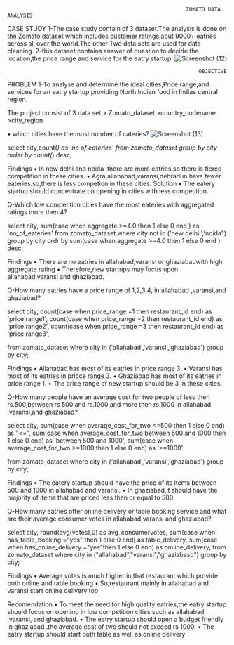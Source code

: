                                                              ZOMATO DATA ANALYSIS

                                                             
CASE STUDY
1-The case study contain of 3 dataset.The analysis is done on the Zomato dataset which includes customer ratings abut 9000+ eatries across all over the world.The other Two data sets are used for data cleaning.
2-this dataset contains answer of question to decide the location,the price range and service for the eatry startup.
![Screenshot (12)](https://github.com/prashant9621/zomato-/assets/136049491/d3f0e5c9-7d3a-46cf-86bc-cfe505988c76)




                                                                 OBJECTIVE

PROBLEM
1-To analyse and determine the ideal cities,Price range,and services for an eatry startup providing North Indian food in Indias central region.

The project consist of 3 data set  > Zomato_dataset
                                    >country_codename
                                   >city_region
                                   


•	which cities have the most number of cateries?
![Screenshot (13)](https://github.com/prashant9621/zomato-/assets/136049491/5497d7d3-1f53-496a-a527-8e94344bfc05)

select city,count(*) as 'no of eateries'
from zomato_dataset
group by city
order by count(*) desc;

Findings
•	In new delhi and noida ,there are more eatries,so there is fierce competition in these cities.
•	Agra,allahabad,varansi,dehradun have fewer eateries.so,there is less competion in these cities.
Solution
•	The eatery startup should concentrate on opening in cities with less competition.

Q-Which low competition cities have the most eateries with aggregated ratings more then 4?

select city,
sum(case when aggregate >=4.0 then 1 else 0 end ) as 'no_of_eateries'
from zomato_dataset
where city not in ('new delhi ','noida")
group by city
ordr by sum(case when aggregate >=4.0 then 1 else 0 end ) desc;

Findings
•	There are no eatries in allahabad,varansi or ghaziabadwith high aggregate rating 
•	Therefore,new startups may focus upon allahabad,varansi and ghaziabad.


Q-How many eatries have a price range of 1,2,3,4, in allahabad ,varansi,and ghaziabad?

select city,
count(case when price_range =1 then restaurant_id end) as 'price range1',
count(case when price_range =2 then restaurant_id end) as 'price range2',
count(case when price_range =3 then restaurant_id end) as 'price range3',

from zomato_dataset
where city in ('allahabad','varansi','ghaziabad')
group by city;


Findings
•	Allahabad has most of its eatries in price range 3.
•	Varansi has most of its eatries in pricce range 3.
•	Ghaziabad has most of its eatries in price range 1.
•	The price range of new startup should be 3 in these cities.


 Q-How many people have an average cost for two people of less then rs.500,between rs 500 and rs.1000 and more then rs.1000 in allahabad ,varansi,and ghaziabad?

select city,
sum(case when average_cost_for_two <=500 then 1 else 0 end) as "<=",
sum(case when average_cost_for_two between 500 and 1000 then 1 else 0 end) as 'between 500 and 1000',
sum(case when average_cost_for_two >=1000 then 1 else 0 end) as '>=1000'

from zomato_dataset
where city in ('allahabad','varansi','ghaziabad')
group by city;


Findings
•	The eatery startup should have the price of its items between 500 and 1000 in allahabad and varansi.
•	In ghaziabad,it should have the majority of items that are priced less then or equal to 500


Q-How many eatries offer online delivery or table booking service and what are their average consumer votes in allahabad,varansi and ghaziabad?


select city,
round(avg(votes),0) as avg_consumervotes,
sum(case when has_table_booking ="yes" then 1 else 0 end) as table_delivery,
sum(case when has_online_delivery ="yes"then 1 else 0 end) as omline_delivery,
from zomato_dataset
where city in ("allahabad","varansi","ghaziabasd")
group by city;



Findings
•	Average votes is much higher in that restaurant which provide both online and table booking 
•	So,restaurant mainly in allahabad and varansi start online delivery too 

Recomendation
•	To meet the need for high quality eatries,the eatry startup should focus on opening in low competition cities such as allahabad ,varansi, and ghaziabad.
•	The eatry startup should open a budget friendly in ghaziabad .the average cost of two should not exceed rs 1000.
•	The eatry startup should start both table as well as online delivery












